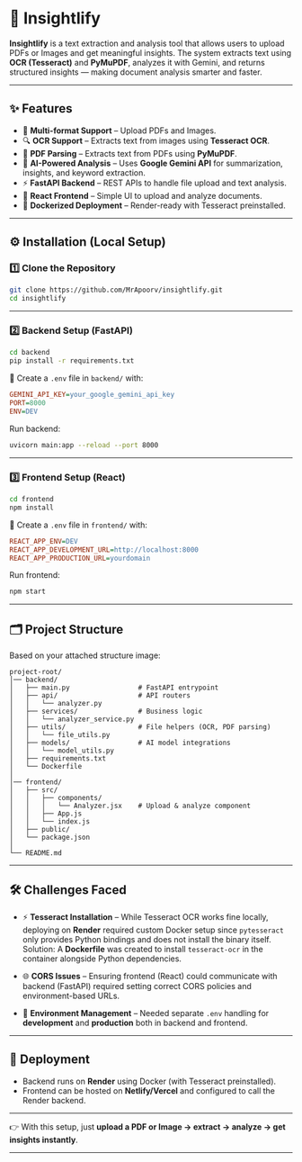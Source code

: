 # 📖 Insightlify

**Insightlify** is a text extraction and analysis tool that allows users to upload PDFs or Images and get meaningful insights.
The system extracts text using **OCR (Tesseract)** and **PyMuPDF**, analyzes it with Gemini, and returns structured insights — making document analysis smarter and faster.

---

## ✨ Features

* 📂 **Multi-format Support** – Upload PDFs and Images.
* 🔍 **OCR Support** – Extracts text from images using **Tesseract OCR**.
* 📑 **PDF Parsing** – Extracts text from PDFs using **PyMuPDF**.
* 🤖 **AI-Powered Analysis** – Uses **Google Gemini API** for summarization, insights, and keyword extraction.
* ⚡ **FastAPI Backend** – REST APIs to handle file upload and text analysis.
* 🎨 **React Frontend** – Simple UI to upload and analyze documents.
* 🐳 **Dockerized Deployment** – Render-ready with Tesseract preinstalled.

---

## ⚙️ Installation (Local Setup)

### 1️⃣ Clone the Repository

```bash
git clone https://github.com/MrApoorv/insightlify.git
cd insightlify
```

---

### 2️⃣ Backend Setup (FastAPI)

```bash
cd backend
pip install -r requirements.txt
```

🔑 Create a `.env` file in `backend/` with:

```ini
GEMINI_API_KEY=your_google_gemini_api_key
PORT=8000
ENV=DEV
```

Run backend:

```bash
uvicorn main:app --reload --port 8000
```

---

### 3️⃣ Frontend Setup (React)

```bash
cd frontend
npm install
```

🔑 Create a `.env` file in `frontend/` with:

```ini
REACT_APP_ENV=DEV
REACT_APP_DEVELOPMENT_URL=http://localhost:8000
REACT_APP_PRODUCTION_URL=yourdomain
```

Run frontend:

```bash
npm start
```

---

## 🗂️ Project Structure

Based on your attached structure image:

```
project-root/
│── backend/
│   ├── main.py                 # FastAPI entrypoint
│   ├── api/                    # API routers
│   │   └── analyzer.py
│   ├── services/               # Business logic
│   │   └── analyzer_service.py
│   ├── utils/                  # File helpers (OCR, PDF parsing)
│   │   └── file_utils.py
│   ├── models/                 # AI model integrations
│   │   └── model_utils.py
│   ├── requirements.txt
│   └── Dockerfile
│
│── frontend/
│   ├── src/
│   │   ├── components/
│   │   │   └── Analyzer.jsx    # Upload & analyze component
│   │   ├── App.js
│   │   └── index.js
│   ├── public/
│   └── package.json
│
└── README.md
```

---

## 🛠️ Challenges Faced

* ⚡ **Tesseract Installation** –
  While Tesseract OCR works fine locally, deploying on **Render** required custom Docker setup since `pytesseract` only provides Python bindings and does not install the binary itself.
  Solution: A **Dockerfile** was created to install `tesseract-ocr` in the container alongside Python dependencies.

* 🌐 **CORS Issues** –
  Ensuring frontend (React) could communicate with backend (FastAPI) required setting correct CORS policies and environment-based URLs.

* 🔑 **Environment Management** –
  Needed separate `.env` handling for **development** and **production** both in backend and frontend.

---

## 🚀 Deployment

* Backend runs on **Render** using Docker (with Tesseract preinstalled).
* Frontend can be hosted on **Netlify/Vercel** and configured to call the Render backend.

---

👉 With this setup, just **upload a PDF or Image → extract → analyze → get insights instantly**.

---